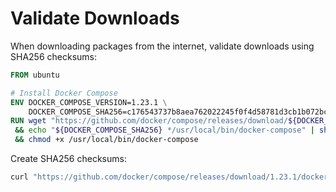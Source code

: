 # Validate Downloads

When downloading packages from the internet, validate downloads using SHA256 checksums:

```Dockerfile
FROM ubuntu

# Install Docker Compose
ENV DOCKER_COMPOSE_VERSION=1.23.1 \
    DOCKER_COMPOSE_SHA256=c176543737b8aea762022245f0f4d58781d3cb1b072bc14f3f8e5bb96f90f1a2
RUN wget "https://github.com/docker/compose/releases/download/${DOCKER_COMPOSE_VERSION}/docker-compose-Linux-x86_64" -O /usr/local/bin/docker-compose \
 && echo "${DOCKER_COMPOSE_SHA256} */usr/local/bin/docker-compose" | sha256sum -c - \
 && chmod +x /usr/local/bin/docker-compose
```

Create SHA256 checksums:

```bash
curl "https://github.com/docker/compose/releases/download/1.23.1/docker-compose-Linux-x86_64" | sha256sum
```